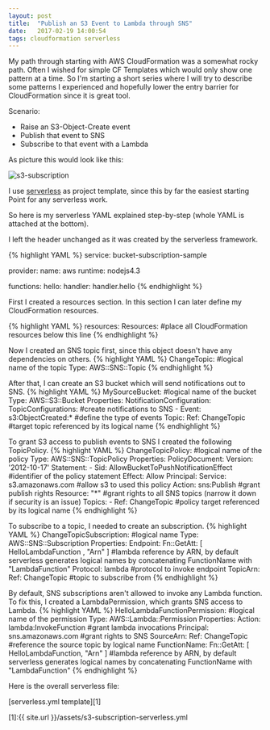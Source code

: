 ```yaml
---
layout: post
title:  "Publish an S3 Event to Lambda through SNS"
date:   2017-02-19 14:00:54
tags: cloudformation serverless
---
```

My path through starting with AWS CloudFormation was a somewhat rocky path. Often I wished for simple CF Templates which would only show one pattern at a time. So I'm starting a short series where I will try to describe some patterns I experienced and hopefully lower the entry barrier for CloudFormation since it is great tool.

Scenario:
* Raise an S3-Object-Create event
* Publish that event to SNS
* Subscribe to that event with a Lambda

As picture this would look like this:

![s3-subscription](/assets/s3-subscription.png)

I use [serverless](https://serverless.com/) as project template, since this by far the easiest starting Point for any serverless work.

So here is my serverless YAML explained step-by-step (whole YAML is attached at the bottom).

I left the header unchanged as it was created by the serverless framework.

{% highlight YAML %}
service: bucket-subscription-sample

provider:
  name: aws
  runtime: nodejs4.3

functions:
  hello:
    handler: handler.hello
{% endhighlight %}

First I created a resources section. In this section I can later define my CloudFormation resources.

{% highlight YAML %}
resources:
  Resources:
#place all CloudFormation resources below this line
{% endhighlight %}

Now I created an SNS topic first, since this object doesn't have any dependencies on others.
{% highlight YAML %}
ChangeTopic: #logical name of the topic
  Type: AWS::SNS::Topic
{% endhighlight %}

After that, I can create an S3 bucket which will send notifications out to SNS.
{% highlight YAML %}
MySourceBucket: #logical name of the bucket
  Type: AWS::S3::Bucket
  Properties:
    NotificationConfiguration:
      TopicConfigurations: #create notifications to SNS
        - Event: s3:ObjectCreated:* #define the type of events
          Topic:
            Ref: ChangeTopic #target topic referenced by its logical name
{% endhighlight %}

To grant S3 access to publish events to SNS I created the following TopicPolicy.
{% highlight YAML %}
ChangeTopicPolicy: #logical name of the policy
  Type: AWS::SNS::TopicPolicy
  Properties:
    PolicyDocument:
      Version: '2012-10-17'
      Statement:
      - Sid: AllowBucketToPushNotificationEffect #identifier of the policy statement
        Effect: Allow
        Principal:
          Service: s3.amazonaws.com #allow s3 to used this policy
        Action: sns:Publish #grant publish rights
        Resource: "*" #grant rights to all SNS topics (narrow it down if security is an issue)
    Topics:
    - Ref: ChangeTopic #policy target referenced by its logical name
{% endhighlight %}

To subscribe to a topic, I needed to create an subscription.
{% highlight YAML %}
ChangeTopicSubscription: #logical name
  Type: AWS::SNS::Subscription
  Properties:
    Endpoint:
      Fn::GetAtt: [ HelloLambdaFunction , "Arn" ] #lambda reference by ARN, by default serverless generates logical names by concatenating FunctionName with "LambdaFunction"
    Protocol: lambda #protocol to invoke endpoint
    TopicArn:
      Ref: ChangeTopic #topic to subscribe from
{% endhighlight %}

By default, SNS subscriptions aren't allowed to invoke any Lambda function. To fix this, I created a LambdaPermission, which grants SNS access to Lambda.
{% highlight YAML %}
HelloLambdaFunctionPermission: #logical name of the permission
  Type: AWS::Lambda::Permission
  Properties:
    Action: lambda:InvokeFunction #grant lambda invocations
    Principal: sns.amazonaws.com #grant rights to SNS
    SourceArn:
      Ref: ChangeTopic #reference the source topic by logical name
    FunctionName:
      Fn::GetAtt: [ HelloLambdaFunction, "Arn" ] #lambda reference by ARN, by default serverless generates logical names by concatenating FunctionName with "LambdaFunction"
{% endhighlight %}

Here is the overall serverless file:

[serverless.yml template][1]

[1]:{{ site.url }}/assets/s3-subscription-serverless.yml
